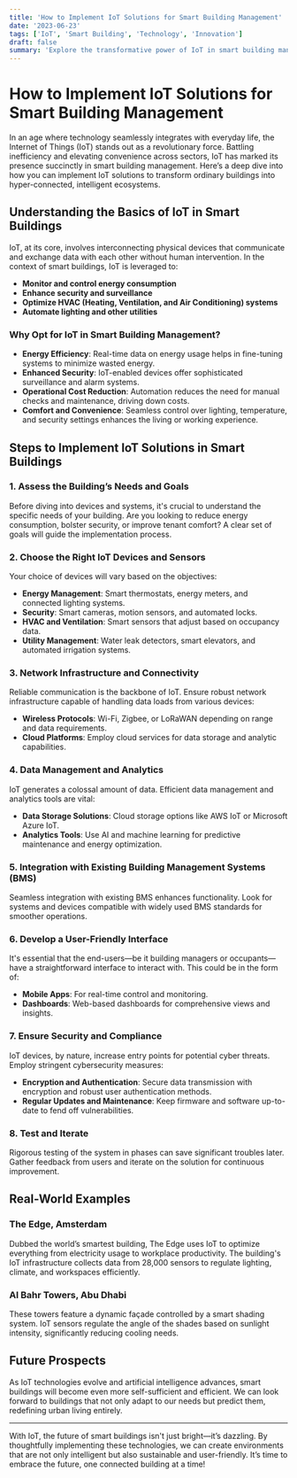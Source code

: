 ```yaml
---
title: 'How to Implement IoT Solutions for Smart Building Management'
date: '2023-06-23'
tags: ['IoT', 'Smart Building', 'Technology', 'Innovation']
draft: false
summary: 'Explore the transformative power of IoT in smart building management. Learn how these advanced solutions can optimize energy use, enhance security, and improve the overall quality of urban living spaces.'
---
```


# How to Implement IoT Solutions for Smart Building Management

In an age where technology seamlessly integrates with everyday life, the Internet of Things (IoT) stands out as a revolutionary force. Battling inefficiency and elevating convenience across sectors, IoT has marked its presence succinctly in smart building management. Here’s a deep dive into how you can implement IoT solutions to transform ordinary buildings into hyper-connected, intelligent ecosystems.

## Understanding the Basics of IoT in Smart Buildings

IoT, at its core, involves interconnecting physical devices that communicate and exchange data with each other without human intervention. In the context of smart buildings, IoT is leveraged to:

- **Monitor and control energy consumption**
- **Enhance security and surveillance**
- **Optimize HVAC (Heating, Ventilation, and Air Conditioning) systems**
- **Automate lighting and other utilities**

### Why Opt for IoT in Smart Building Management?

- **Energy Efficiency**: Real-time data on energy usage helps in fine-tuning systems to minimize wasted energy.
- **Enhanced Security**: IoT-enabled devices offer sophisticated surveillance and alarm systems.
- **Operational Cost Reduction**: Automation reduces the need for manual checks and maintenance, driving down costs.
- **Comfort and Convenience**: Seamless control over lighting, temperature, and security settings enhances the living or working experience.

## Steps to Implement IoT Solutions in Smart Buildings

### 1. Assess the Building’s Needs and Goals

Before diving into devices and systems, it's crucial to understand the specific needs of your building. Are you looking to reduce energy consumption, bolster security, or improve tenant comfort? A clear set of goals will guide the implementation process.

### 2. Choose the Right IoT Devices and Sensors

Your choice of devices will vary based on the objectives:
- **Energy Management**: Smart thermostats, energy meters, and connected lighting systems.
- **Security**: Smart cameras, motion sensors, and automated locks.
- **HVAC and Ventilation**: Smart sensors that adjust based on occupancy data.
- **Utility Management**: Water leak detectors, smart elevators, and automated irrigation systems.

### 3. Network Infrastructure and Connectivity

Reliable communication is the backbone of IoT. Ensure robust network infrastructure capable of handling data loads from various devices:
- **Wireless Protocols**: Wi-Fi, Zigbee, or LoRaWAN depending on range and data requirements.
- **Cloud Platforms**: Employ cloud services for data storage and analytic capabilities.

### 4. Data Management and Analytics

IoT generates a colossal amount of data. Efficient data management and analytics tools are vital:
- **Data Storage Solutions**: Cloud storage options like AWS IoT or Microsoft Azure IoT.
- **Analytics Tools**: Use AI and machine learning for predictive maintenance and energy optimization.

### 5. Integration with Existing Building Management Systems (BMS)

Seamless integration with existing BMS enhances functionality. Look for systems and devices compatible with widely used BMS standards for smoother operations.

### 6. Develop a User-Friendly Interface

It's essential that the end-users—be it building managers or occupants—have a straightforward interface to interact with. This could be in the form of:
- **Mobile Apps**: For real-time control and monitoring.
- **Dashboards**: Web-based dashboards for comprehensive views and insights.

### 7. Ensure Security and Compliance

IoT devices, by nature, increase entry points for potential cyber threats. Employ stringent cybersecurity measures:
- **Encryption and Authentication**: Secure data transmission with encryption and robust user authentication methods.
- **Regular Updates and Maintenance**: Keep firmware and software up-to-date to fend off vulnerabilities.

### 8. Test and Iterate

Rigorous testing of the system in phases can save significant troubles later. Gather feedback from users and iterate on the solution for continuous improvement.

## Real-World Examples

### The Edge, Amsterdam

Dubbed the world’s smartest building, The Edge uses IoT to optimize everything from electricity usage to workplace productivity. The building's IoT infrastructure collects data from 28,000 sensors to regulate lighting, climate, and workspaces efficiently.

### Al Bahr Towers, Abu Dhabi

These towers feature a dynamic façade controlled by a smart shading system. IoT sensors regulate the angle of the shades based on sunlight intensity, significantly reducing cooling needs.

## Future Prospects

As IoT technologies evolve and artificial intelligence advances, smart buildings will become even more self-sufficient and efficient. We can look forward to buildings that not only adapt to our needs but predict them, redefining urban living entirely.

---

With IoT, the future of smart buildings isn't just bright—it’s dazzling. By thoughtfully implementing these technologies, we can create environments that are not only intelligent but also sustainable and user-friendly. It’s time to embrace the future, one connected building at a time!